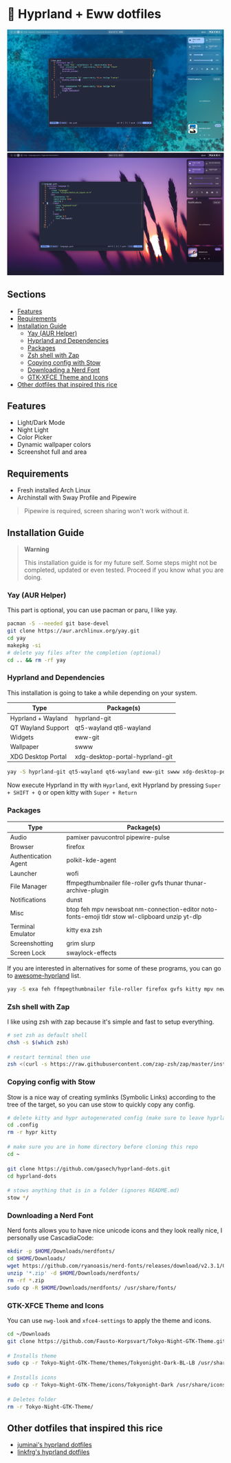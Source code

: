 # 🌌 Hyprland + Eww dotfiles

![Screenshot 1](https://raw.githubusercontent.com/gasech/hyprland-dots/main/assets/screenshot1.png)
![Screenshot 2](https://raw.githubusercontent.com/gasech/hyprland-dots/main/assets/screenshot2.png)

## Sections
<!-- vim-markdown-toc Marked -->

* [Features](#features)
* [Requirements](#requirements)
* [Installation Guide](#installation-guide)
    * [Yay (AUR Helper)](#yay-(aur-helper))
    * [Hyprland and Dependencies](#hyprland-and-dependencies)
    * [Packages](#packages)
    * [Zsh shell with Zap](#zsh-shell-with-zap)
    * [Copying config with Stow](#copying-config-with-stow)
    * [Downloading a Nerd Font](#downloading-a-nerd-font)
    * [GTK-XFCE Theme and Icons](#gtk-xfce-theme-and-icons)
* [Other dotfiles that inspired this rice](#other-dotfiles-that-inspired-this-rice)

<!-- vim-markdown-toc -->

## Features

- Light/Dark Mode
- Night Light
- Color Picker
- Dynamic wallpaper colors
- Screenshot full and area

## Requirements
* Fresh installed Arch Linux 
* Archinstall with Sway Profile and Pipewire

> Pipewire is required, screen sharing won't work without it.

## Installation Guide 
> **Warning** 
>
> This installation guide is for my future self. Some steps might not be completed, updated or even tested. Proceed if you know what you are doing.

### Yay (AUR Helper)
This part is optional, you can use pacman or paru, I like yay.

```bash
pacman -S --needed git base-devel
git clone https://aur.archlinux.org/yay.git
cd yay
makepkg -si
# delete yay files after the completion (optional) 
cd .. && rm -rf yay
```

### Hyprland and Dependencies
This installation is going to take a while depending on your system.

| Type | Package(s) |
|-|--|
| Hyprland + Wayland  | hyprland-git |
| QT Wayland Support | qt5-wayland qt6-wayland |
| Widgets | eww-git |
| Wallpaper | swww |
| XDG Desktop Portal  | xdg-desktop-portal-hyprland-git  |

```bash
yay -S hyprland-git qt5-wayland qt6-wayland eww-git swww xdg-desktop-portal-hyprland-git
```

Now execute Hyprland in tty with `Hyprland`, exit Hyprland by pressing `Super + SHIFT + Q` or open kitty with `Super + Return` 

### Packages 

| Type | Package(s)    |
|--------------- | --------------- |
| Audio | pamixer pavucontrol pipewire-pulse |
| Browser | firefox | 
| Authentication Agent | polkit-kde-agent |
| Launcher | wofi |
| File Manager | ffmpegthumbnailer file-roller gvfs thunar thunar-archive-plugin |
| Notifications | dunst  |
| Misc | btop feh mpv newsboat nm-connection-editor noto-fonts-emoji tldr stow wl-clipboard unzip yt-dlp |
| Terminal Emulator | kitty exa zsh |
| Screenshotting | grim slurp |
| Screen Lock | swaylock-effects |

If you are interested in alternatives for some of these programs, you can go to [awesome-hyprland](https://github.com/hyprland-community/awesome-hyprland) list. 

```bash
yay -S exa feh ffmpegthumbnailer file-roller firefox gvfs kitty mpv newsboat nm-connection-editor noto-fonts-emoji pamixer pavucontrol pipewire-pulse polkit-kde-agent stow swaylock-effects thunar thunar-archive-plugin wlogout tldr unzip wl-clipboard wofi yt-dlp zsh 
```

### Zsh shell with Zap
I like using zsh with zap because it's simple and fast to setup everything.

```bash
# set zsh as default shell
chsh -s $(which zsh)

# restart terminal then use 
zsh <(curl -s https://raw.githubusercontent.com/zap-zsh/zap/master/install.zsh)
```

### Copying config with Stow
Stow is a nice way of creating symlinks (Symbolic Links) according to the tree of the target, so you can use stow to quickly copy any config.

```bash
# delete kitty and hypr autogenerated config (make sure to leave hyprland before doing this)
cd .config
rm -r hypr kitty

# make sure you are in home directory before cloning this repo
cd ~ 

git clone https://github.com/gasech/hyprland-dots.git
cd hyprland-dots 

# stows anything that is in a folder (ignores README.md)
stow */ 
```


### Downloading a Nerd Font
Nerd fonts allows you to have nice unicode icons and they look really nice, I personally use CascadiaCode:
```bash
mkdir -p $HOME/Downloads/nerdfonts/
cd $HOME/Downloads/
wget https://github.com/ryanoasis/nerd-fonts/releases/download/v2.3.1/CascadiaCode.zip
unzip '*.zip' -d $HOME/Downloads/nerdfonts/
rm -rf *.zip
sudo cp -R $HOME/Downloads/nerdfonts/ /usr/share/fonts/
```

### GTK-XFCE Theme and Icons
You can use `nwg-look` and `xfce4-settings` to apply the theme and icons.

```bash
cd ~/Downloads
git clone https://github.com/Fausto-Korpsvart/Tokyo-Night-GTK-Theme.git

# Installs theme
sudo cp -r Tokyo-Night-GTK-Theme/themes/Tokyonight-Dark-BL-LB /usr/share/themes/

# Installs icons
sudo cp -r Tokyo-Night-GTK-Theme/icons/Tokyonight-Dark /usr/share/icons/

# Deletes folder
rm -r Tokyo-Night-GTK-Theme/
```

## Other dotfiles that inspired this rice
* [juminai's hyprland dotfiles](https://github.com/juminai/dotfiles)
* [linkfrg's hyprland dotfiles](https://github.com/linkfrg/dotfiles)
